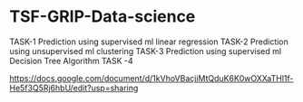 # TSF-GRIP-Data-science


TASK-1
Prediction using supervised ml linear regression 
TASK-2
Prediction using unsupervised ml clustering
TASK-3
Prediction using supervised ml Decision Tree Algorithm
TASK -4 

https://docs.google.com/document/d/1kVhoVBacjjMtQduK6K0wOXXaTHl1f-He5f3Q5Rj6hbU/edit?usp=sharing
